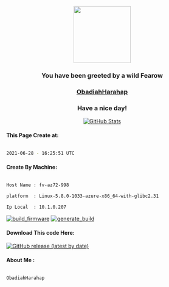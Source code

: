 

<p align="center">
    <img src="https://raw.githubusercontent.com/PokeAPI/sprites/master/sprites/pokemon/22.png" width="150" height="150">
</p>

<h3 align="center">You have been greeted by a wild <b>Fearow</b></h3>

<a href="https://github.com/ObadiahHarahap"><h3 align="center"><b>ObadiahHarahap</b></h3></a>

<h3 align="center">Have a nice day!</h3>

<p align="center">

  <a href="https://github.com/ObadiahHarahap">
    <img alt="GitHub Stats" src="https://github-readme-stats.vercel.app/api?username=ObadiahHarahap&hide=issues&hide_title=true&include_all_commits=true&bg_color=30,e96443,904e95&title_color=fff&text_color=fff" />
   </a>
   
#### This Page Create at:

```bash

2021-06-28 - 16:25:51 UTC

```

#### Create By Machine:

```bash

Host Name : fv-az72-998

platform  : Linux-5.8.0-1033-azure-x86_64-with-glibc2.31

Ip Local  : 10.1.0.207

```

[![build_firmware](https://github.com/ObadiahHarahap/ObadiahHarahap/actions/workflows/generate_readme.yml/badge.svg)](https://github.com/ObadiahHarahap/ObadiahHarahap/actions/workflows/generate_readme.yml) [![generate_build](https://github.com/ObadiahHarahap/Project-t/actions/workflows/generate_build.yml/badge.svg)](https://github.com/ObadiahHarahap/Project-t/actions/workflows/generate_build.yml)

#### Download This code Here:

[![GitHub release (latest by date)](https://img.shields.io/github/v/release/ObadiahHarahap/Project-t?style=for-the-badge&label=Download)](https://github.com/ObadiahHarahap/Project-t/releases) 

</p> 

#### About Me :

```bash

ObadiahHarahap

```

